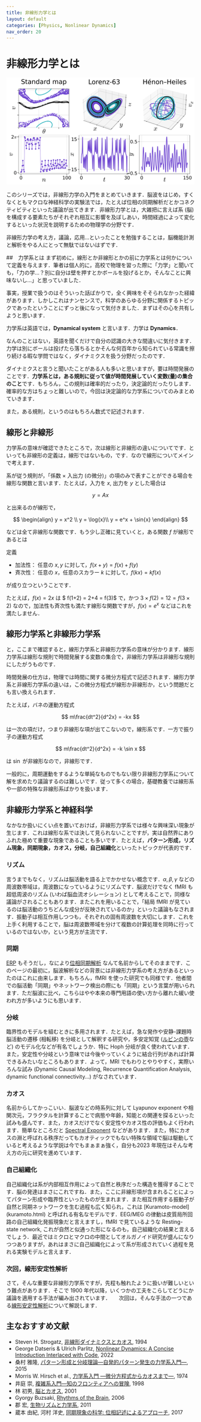 ```yaml
---
title: 非線形力学とは
layout: default
categories: [Physics, Nonlinear Dynamics]
nav_order: 20
---
```


# 非線形力学とは
<center><img src="../figures/1-1.png"></center>

このシリーズでは，非線形力学の入門をまとめていきます．脳波をはじめ，すくなくともマクロな神経科学の実験法では，たとえば位相の同期解析だとかコネクティビティといった議論が出てきます．非線形力学とは，大雑把に言えば系 (脳) を構成する要素たちがそれぞれ相互に影響を及ぼしあい，時間経過によって変化するといった状況を説明するための物理学の分野です．

非線形力学の考え方，議論，応用...といったことを勉強することは，脳機能計測と解析をやる人にとって無駄ではないはずです．

##　力学系とは
まず初めに，線形とか非線形とかの前に力学系とは何かについて定義を与えます．筆者は個人的に，高校で物理を習った際に「力学」と聞いても，「力の学...？別に自分は壁を押すとかボールを投げるとか，そんなことに興味ないし...」と思っていました．

事実，授業で扱うのはそういった話ばかりで，全く興味をそそられなかった経緯があります．しかしこれはナンセンスで，科学のあらゆる分野に関係するトピックであったということにずっと後になって気付きました．まずはその心を共有しようと思います．

力学系は英語では，**Dynamical system** と言います．力学は **Dynamics**．

なんのことはない，英語を聞くだけで自分の認識の大きな間違いに気付きます．力学は別にボールは投げたら落ちるとかそんな何百年から知られている常識を擦り続ける暇な学問ではなく，ダイナミクスを扱う分野だったのです．

ダイナミクスと言うと聞いたことがある人も多いと思いますが，要は時間発展のことです．**力学系とは，ある規則に従って値が時間発展していく変数(量)の集合のこと**です．もちろん，この規則は確率的だったり，決定論的だったりします．確率的な方はちょっと難しいので，今回は決定論的な力学系についてのみまとめていきます．

また，ある規則，というのはもちろん数式で記述されます．

## 線形と非線形
力学系の意味が確認できたところで，次は線形と非線形の違いについてです．といっても非線形の定義は，線形ではないもの，です．なので線形についてメインで考えます．

系が従う規則が，「係数 $×$ 入出力 (の微分)」の項のみで表すことができる場合を線形な関数と言います．たとえば，入力を $x$, 出力を $y$ とした場合は

$$
y = Ax
$$

と出来るのが線形で，

$$
\begin{align}
y = x^2 \\
y = \log{x}\\
y = e^x + \sin{x}
\end{align}
$$

などは全て非線形な関数です．もう少し正確に見ていくと，ある関数 $f$ が線形であるとは

<div class="box" markdown="1">
<div class="title">定義</div>

- 加法性： 任意の $x,y$ に対して，$f(x+y) = f(x) + f(y)$
- 斉次性： 任意の $x$，任意のスカラー $k$ に対して，$f(kx) = kf(x)$
</div>

が成り立つということです．

たとえば，$f(x) = 2x$ は $ f(1+2) = 2+4 = f(3)$ で，かつ $3\times f(2) = 12 = f(3\times 2)$ なので，加法性も斉次性も満たす線形な関数ですが，$f(x) = e^x$ などはこれを満たしません．

## 線形力学系と非線形力学系
と，ここまで確認すると，線形力学系と非線形力学系の意味が分かります．線形力学系は線形な規則で時間発展する変数の集合で，非線形力学系は非線形な規則にしたがうものです．

時間発展の仕方は，物理では時間に関する微分方程式で記述されます．線形力学系と非線形力学系の違いは，この微分方程式が線形か非線形か，という問題だとも言い換えられます．

たとえば，バネの運動方程式

$$
m\frac{dt^2}{d^2x} = -kx
$$

は一次の項だけ，つまり非線形な項が出てこないので，線形系です．一方で振り子の運動方程式

$$
m\frac{dt^2}{d^2x} = -k \sin x
$$

は $\sin$ が非線形なので，非線形です．

一般的に，周期運動をするような単純なものでもない限り非線形力学系について解を求めたり議論するのは難しいです．従って多くの場合，基礎教養では線形系や一部の特殊な非線形系ばかりを扱います．




## 非線形力学系と神経科学
なかなか扱いにくい点を置いておけば，非線形力学系では様々な興味深い現象が生じます．これは線形な系では決して見られないことですが，実は自然界にありふれた極めて重要な現象であることも多いです．たとえば，**パターン形成，リズム現象，同期現象，カオス，分岐，自己組織化**といったトピックが代表的です．


### リズム
言うまでもなく，リズムは脳活動を語る上でかかせない概念です．$\alpha, \beta, \gamma$ などの周波数帯域は，周波数になっているようにリズムです．脳波だけでなく fMRI も超低周波のリズム (いわば脳血流オシレーション) として考えることで，同様な議論がされることもあります．またこれを用いることで，「結局 fMRI が見ているのは脳活動のうちどんな成分が反映されているのか」といった議論もなされます．振動子は相互作用しつつも，それぞれの固有周波数を大切にします．これを上手く利用することで，脳は周波数帯域を分けて複数の計算処理を同時に行っているのではないか，という見方が主流です．

### 同期
[ERP](../../Analysis/Methods/erp.html) もそうだし，なにより[位相同期解析](../../Math/Analysis/phase_analysis.thml) なんて名前からしてそのままです．このページの最初に，脳波解析などの背景には非線形力学系の考え方があるといったのはこれに由来します．もちろん，fMRI を使った研究でも同様です．他者間での脳活動「同期」やネットワーク検出の際にも「同期」という言葉が用いられます．ただ脳波に比べ，こちらはやや本来の専門用語の使い方から離れた緩い使われ方が多いようにも思います．

### 分岐
臨界性のモデルを組むときに多用されます．たとえば，急な発作や安静-課題時脳活動の遷移 (相転移) を分岐として解釈する研究や，多安定知覚 ([ルビンの壺](https://ja.wikipedia.org/wiki/%E3%83%AB%E3%83%93%E3%83%B3%E3%81%AE%E5%A3%BA)など) のモデル化などが有名でしょうか．特に Hoph 分岐が良く使われています．また，安定性や分岐という意味では今後やっていくように結合行列があれば計算できるみたいなところもあります．よって，MRI でもわりとやりやすく，実際いろんな試み (Dynamic Causal Modeling, Recurrence Quantification Analysis, dynamic functional connectivity...) がなされています．

### カオス
名前からしてかっこいい．脳波などの時系列に対して Lyapunov exponent や相関次元，フラクタルを計算することで病態や年齢，知能との関連を探るといった試みも盛んです．また，カオスだけでなく安定性やカオス性の評価もよく行われます．簡単なところだと [Spectral Exponent](../../Analysis/Methods/frequency.html#PSD) などがあります．また，特にカオスの淵と呼ばれる秩序だってもカオティックでもない特殊な領域で脳は駆動していると考えるような学説は今でもまぁまぁ強く，自分も2023 年現在はそんな考え方の元に研究を進めています．

### 自己組織化
自己組織化は系が内部相互作用によって自然と秩序だった構造を獲得することです．脳の発達はまさにこれですね．また，ここに非線形項が含まれることによってパターン形成や臨界性といったものが生まれます．また相互作用する振動子が自然と同期ネットワークを生む過程も広く知られ，これは [Kuramoto-model] (kuramoto.html) と呼ばれる有名なモデルです．EEG/MEG の律動は皮質局所回路の自己組織化発振現象だと言えますし，fMRI で見ているような Resting-state network, これが自然と似通った形になるのも，自己組織化の結果と言えるでしょう．最近ではミクロとマクロの中間としてオルガノイド研究が盛んになりつつありますが，あれはまさに自己組織化によって系が形成されていく過程を見れる実験モデルと言えます．

### 次回，線形安定性解析

さて，そんな重要な非線形力学系ですが，先程も触れたように扱いが難しいという難点があります．そこで 1900 年代以降，いくつかの工夫をこらしてどうにか議論を適用する手法が編み出されています．
　
次回は，そんな手法の一つである[線形安定性解析](./1stability.html)について解説します．


## 主なおすすめ文献
- Steven H. Strogatz, [非線形ダイナミクスとカオス](https://amzn.asia/d/a5c49t4), 1994
- George Datseris & Ulrich Parlitz, [Nonlinear Dynamics: A Concise Introduction Interlaced with Code](https://amzn.asia/d/c4zkl1r), 2022
- 桑村 雅隆, [パターン形成と分岐理論―自発的パターン発生の力学系入門―](https://amzn.asia/d/5m93gmX), 2015
- Morris W. Hirsch et al., [力学系入門 ―微分方程式からカオスまで―](https://amzn.asia/d/6k0qMTR), 1974
- 井庭 崇, [複雑系入門―知のフロンティアへの冒険](https://www.nttpub.co.jp/book/detail/4871885607/), 1998
- 林 初男, [脳とカオス](https://amzn.asia/d/5Vm9l8D), 2001
- Gyorgy Buzsaki, [Rhythms of the Brain](https://amzn.asia/d/6tzJvEk), 2006
- 郡 宏, [生物リズムと力学系](https://amzn.asia/d/fjkzTju), 2011
- 蔵本 由紀, 河村 洋史, [同期現象の科学: 位相記述によるアプローチ](https://amzn.asia/d/1osezDu), 2017